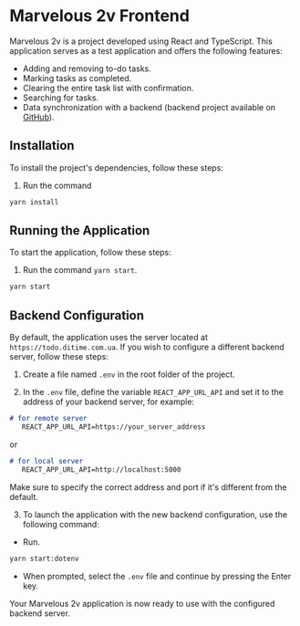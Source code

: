 # Marvelous 2v Frontend

Marvelous 2v is a project developed using React and TypeScript. This application serves as a test application and offers the following features:

- Adding and removing to-do tasks.
- Marking tasks as completed.
- Clearing the entire task list with confirmation.
- Searching for tasks.
- Data synchronization with a backend (backend project available on [GitHub](https://github.com/maxhi11/todo_back)).

## Installation

To install the project's dependencies, follow these steps:

1. Run the command 
```bash
yarn install
```

## Running the Application

To start the application, follow these steps:

1. Run the command `yarn start`.
```bash
yarn start
```

## Backend Configuration

By default, the application uses the server located at `https://todo.ditime.com.ua`. If you wish to configure a different backend server, follow these steps:

1. Create a file named `.env` in the root folder of the project.

2. In the `.env` file, define the variable `REACT_APP_URL_API` and set it to the address of your backend server, for example:
```markdown
# for remote server
   REACT_APP_URL_API=https://your_server_address
```
or
```markdown
# for local server
   REACT_APP_URL_API=http://localhost:5000
```
Make sure to specify the correct address and port if it's different from the default.

3. To launch the application with the new backend configuration, use the following command:

- Run.
```bash
yarn start:dotenv
```
- When prompted, select the `.env` file and continue by pressing the Enter key.

Your Marvelous 2v application is now ready to use with the configured backend server.


